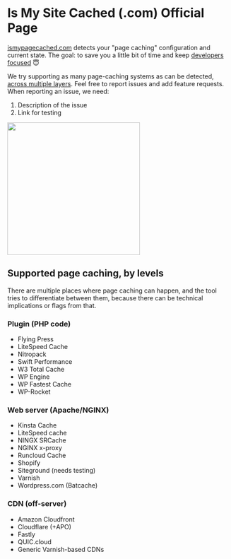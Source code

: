 # Is My Site Cached (.com) Official Page
[ismypagecached.com](http://ismypagecached.com/) detects your "page caching" configuration and current state. The goal: to save you a little bit of time and keep [developers focused](https://ismypagecached.com/developer-productivity-ismypagecached/) 😇

We try supporting as many page-caching systems as can be detected, [across multiple layers](https://ismypagecached.com/what-are-page-caching-layers/). Feel free to report issues and add feature requests. 
When reporting an issue, we need:
1. Description of the issue
2. Link for testing

<img src="https://github.com/hubertnguyen/ismysitecached_public/blob/main/ismypagecached-screenshot.jpg" width="300">


## Supported page caching, by levels
There are multiple places where page caching can happen, and the tool tries to differentiate between them, because there can be technical implications or flags from that.
### Plugin (PHP code)
- Flying Press
- LiteSpeed Cache
- Nitropack
- Swift Performance
- W3 Total Cache
- WP Engine
- WP Fastest Cache
- WP-Rocket

### Web server (Apache/NGINX)
- Kinsta Cache
- LiteSpeed cache
- NINGX SRCache
- NGINX x-proxy
- Runcloud Cache
- Shopify
- Siteground (needs testing)
- Varnish
- Wordpress.com (Batcache)

### CDN (off-server)
- Amazon Cloudfront 
- Cloudflare (+APO)
- Fastly
- QUIC.cloud
- Generic Varnish-based CDNs

